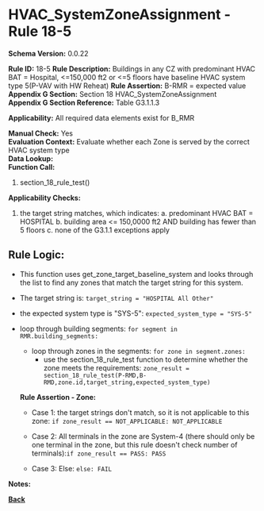 # HVAC_SystemZoneAssignment - Rule 18-5
**Schema Version:** 0.0.22  

**Rule ID:** 18-5 
**Rule Description:** Buildings in any CZ with predominant HVAC BAT = Hospital, <=150,000 ft2 or <=5 floors have baseline HVAC system type 5(P-VAV with HW Reheat)
**Rule Assertion:** B-RMR = expected value  
**Appendix G Section:** Section 18 HVAC_SystemZoneAssignment  
**Appendix G Section Reference:** Table G3.1.1.3

**Applicability:** All required data elements exist for B_RMR  

**Manual Check:** Yes  
**Evaluation Context:** Evaluate whether each Zone is served by the correct HVAC system type  
**Data Lookup:**   
**Function Call:** 

1. section_18_rule_test()


**Applicability Checks:**
1. the target string matches, which indicates:
	a. predominant HVAC BAT = HOSPITAL
	b. building area <= 150,0000 ft2 AND building has fewer than 5 floors
	c. none of the G3.1.1 exceptions apply

## Rule Logic:  
- This function uses get_zone_target_baseline_system and looks through the list to find any zones that match the target string for this system.
- The target string is: `target_string = "HOSPITAL All Other"`
- the expected system type is "SYS-5": `expected_system_type = "SYS-5"`

- loop through building segments: `for segment in RMR.building_segments:`
	- loop through zones in the segments: `for zone in segment.zones:`
		- use the section_18_rule_test function to determine whether the zone meets the requirements: `zone_result = section_18_rule_test(P-RMD,B-RMD,zone.id,target_string,expected_system_type)`

  **Rule Assertion - Zone:**

  - Case 1: the target strings don't match, so it is not applicable to this zone: `if zone_result == NOT_APPLICABLE: NOT_APPLICABLE`
  - Case 2: All terminals in the zone are System-4 (there should only be one terminal in the zone, but this rule doesn't check number of terminals):`if zone_result == PASS: PASS`

  - Case 3: Else: `else: FAIL`

**Notes:**

**[Back](../_toc.md)**
